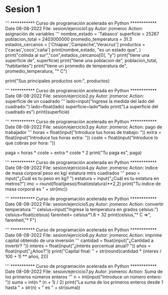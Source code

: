 # Sesion 1

'''
*********** Curso de programación acelerada en Python ************
Date 08-08-2022
File: sesion/ejercicio1.py
Autor: jromeroc
Action: asignación de variables
'''
nombre_estado = 'Tabasco'
superficie = 25267
poblacion_total = 2403000000
promedio_temperatura = 31.3
estados_cercanos = ['Chiapas','Campeche','Veracruz']
productos = ['cacao','coco','caña']
print(nombre_estado, "es un estado que", )
print("colinda al sur","con",estados_cercanos[0],  "y")
print("tiene una superficie de", superficie)
print("tiene una poblacion de", poblacion_total, "habitantes")
print("tiene un promedio de temperatura de", promedio_temperatura, "° C")

print("Sus principales productos son:", productos)


'''
*********** Curso de programación acelerada en Python ************
Date 08-08-2022
File: sesion/ejercicio2.py
Autor: jromeroc
Action: superficie de un cuadrado
'''
lado=input("Ingrese la medida del lado del cuadrado:")
lado=float(lado)
superficie=lado*lado
print("La superficie del cuadrado es")
print(superficie)


'''
*********** Curso de programación acelerada en Python ************
Date 08-08-2022
File: sesion/ejercicio3.py
Autor: jromeroc
Action: pago de trabajador
'''
horas = float(input("Introduce tus horas de trabajo: "))
extra = float(input("Introduce tus horas extra: "))
coste = float(input("Introduce lo que cobras por hora: "))

paga = horas * coste + extra * coste * 2
print("Tu paga es", paga)


'''
*********** Curso de programación acelerada en Python ************
Date 08-08-2022
File: sesion/ejercicio4.py
Autor: jromeroc
Action: indice de masa corporal peso en kg/ estatura mtrs cuadrados
'''
peso = input("¿Cuál es tu peso en kg? ")
estatura = input("¿Cuál es tu estatura en metros?")
imc = round(float(peso)/float(estatura)**2,2)
print("Tu índice de masa corporal es " + str(imc))


'''
*********** Curso de programación acelerada en Python ************
Date 08-08-2022
File: sesion/ejercicio5.py
Autor: jromeroc
Action: convertir temperatura
'''
celsius=input("Ingrese la temperatura en grados celsius:")
celsius=float(celsius)
farenheit= celsius*1.8 + 32
print(celsius,"° C =>", farenheit,"° F")


'''
*********** Curso de programación acelerada en Python ************
Date 08-08-2022
File: sesion/ejercicio6.py
Autor: jromeroc
Action: imprime capital obtenido de una inversión
'''
cantidad = float(input("¿Cantidad a invertir? "))
interes = float(input("¿Interés porcentual anual? "))
años = float(input("¿Años?"))
print("Capital final: " + 
      str(round(cantidad * (interes / 100 + 1) ** años, 2)))
      
      
'''
*********** Curso de programación acelerada en Python ************
Date 08-08-2022
File: sesion/ejercicio7.py
Autor: jromeroc
Action: Suma de los primeros números enteros
'''
n = int(input("Introduce un número entero: "))
suma = int(n * (n + 1) / 2)
print("La suma de los primeros enteros desde 1 hasta " + str(n) + " es " + str(suma))

